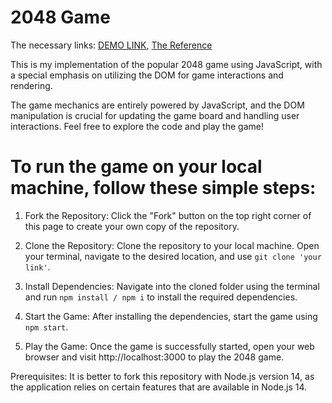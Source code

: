 # 2048 Game
The necessary links:
    [DEMO LINK](https://katerynashylina.github.io/2048_game/), 
    [The Reference](https://play2048.co/)

This is my implementation of the popular 2048 game using JavaScript, with a special emphasis on utilizing the DOM for game interactions and rendering.

The game mechanics are entirely powered by JavaScript, and the DOM manipulation is crucial for updating the game board and handling user interactions.
Feel free to explore the code and play the game!

# To run the game on your local machine, follow these simple steps:

1. Fork the Repository:
Click the "Fork" button on the top right corner of this page to create your own copy of the repository.

2. Clone the Repository:
Clone the repository to your local machine. Open your terminal, navigate to the desired location, and use `git clone 'your link'`.

3. Install Dependencies:
Navigate into the cloned folder using the terminal and run `npm install / npm i` to install the required dependencies.

4. Start the Game:
After installing the dependencies, start the game using `npm start`.

5. Play the Game:
Once the game is successfully started, open your web browser and visit http://localhost:3000 to play the 2048 game.

Prerequisites:
It is better to fork this repository with Node.js version 14, as the application relies on certain features that are available in Node.js 14.
